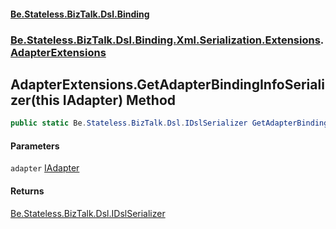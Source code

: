 #### [Be.Stateless.BizTalk.Dsl.Binding](README.md 'README')
### [Be.Stateless.BizTalk.Dsl.Binding.Xml.Serialization.Extensions](Be.Stateless.BizTalk.Dsl.Binding.Xml.Serialization.Extensions.md 'Be.Stateless.BizTalk.Dsl.Binding.Xml.Serialization.Extensions').[AdapterExtensions](AdapterExtensions.md 'Be.Stateless.BizTalk.Dsl.Binding.Xml.Serialization.Extensions.AdapterExtensions')

## AdapterExtensions.GetAdapterBindingInfoSerializer(this IAdapter) Method

```csharp
public static Be.Stateless.BizTalk.Dsl.IDslSerializer GetAdapterBindingInfoSerializer(this Be.Stateless.BizTalk.Dsl.Binding.Adapter.IAdapter adapter);
```
#### Parameters

<a name='Be.Stateless.BizTalk.Dsl.Binding.Xml.Serialization.Extensions.AdapterExtensions.GetAdapterBindingInfoSerializer(thisBe.Stateless.BizTalk.Dsl.Binding.Adapter.IAdapter).adapter'></a>

`adapter` [IAdapter](IAdapter.md 'Be.Stateless.BizTalk.Dsl.Binding.Adapter.IAdapter')

#### Returns
[Be.Stateless.BizTalk.Dsl.IDslSerializer](https://docs.microsoft.com/en-us/dotnet/api/Be.Stateless.BizTalk.Dsl.IDslSerializer 'Be.Stateless.BizTalk.Dsl.IDslSerializer')